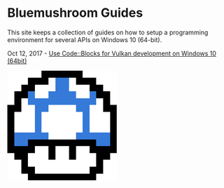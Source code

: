 Bluemushroom Guides
===================

This site keeps a collection of guides on how to setup a programming
environment for several APIs on Windows 10 (64-bit).

Oct 12, 2017 - [Use Code::Blocks for Vulkan development on Windows 10 (64bit)](./vulkan_codeblocks_guide.md)

![](./img/bluemushroom_200x200.png)
